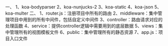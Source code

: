 一、
1、koa-bodyparser
2、koa-nunjucks-2
3、koa-static
4、koa-json
5、koa-multer
二、
1、router.js：注册项目中所有的路由
2、middleware：集中管理项目中用到的所有中间件，包括自定义中间件
3、controller：路由请求对应的处理函数
4、service：提供controller逻辑中需要用到的底层数据
5、views：集中管理所有的视图模板文件
6、public：集中管理所有的静态资源
7、app.js：项目入口文件